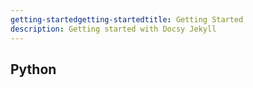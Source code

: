 ```yaml
---
getting-startedgetting-startedtitle: Getting Started
description: Getting started with Docsy Jekyll
---
```


## Python